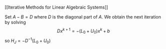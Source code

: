 [[Iterative Methods for Linear Algebraic Systems]]

Set $A-B=D$ where $D$ is the diagonal part of $A$. 
We obtain the next iteration by solving
$$
Dx^{k+1}=-(L_{0}+U_{0})x^{k}+b
$$
so $H_{J}=-D^{-1}(L_{0}+U_{0})$